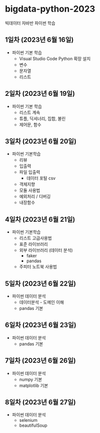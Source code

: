 # bigdata-python-2023
빅데이터 자바반 파이썬 학습

## 1일차 (2023년 6월 16일)
- 파이썬 기본 학습
    - Visual Studio Code Python 확장 설치
    - 변수
    - 문자열
    - 리스트

## 2일차 (2023년 6월 19일)
- 파이썬 기본 학습
    - 리스트 계속
    - 튜플, 딕셔너리, 집합, 불린
    - 제어문, 함수

## 3일차 (2023년 6월 20일)
- 파이썬 기본학습
    - 리뷰
    - 입출력
    - 파일 입출력
        - 데이터 포털 csv
    - 객체지향
    - 모듈 사용법
    - 예외처리 / 디버깅
    - 내장함수

## 4일차 (2023년 6월 21일)
- 파이썬 기본학습
    - 리스트 고급사용법
    - 표준 라이브러리
    - 외부 라이브러리 (데이터 분석)
        - faker
        - pandas
    - 주피터 노트북 사용법

## 5일차 (2023년 6월 22일)
- 파이썬 데이터 분석
    - 데이터분석 - 도메인 이해
    - pandas 기본

## 6일차 (2023년 6월 23일)
- 파이썬 데이터 분석
    - pandas 기본

## 7일차 (2023년 6월 26일)
- 파이썬 데이터 분석
    - numpy 기본
    - matplotlib 기본

## 8일차 (2023년 6월 27일)
- 파이썬 데이터 분석
    - selenium
    - beautifulSoup